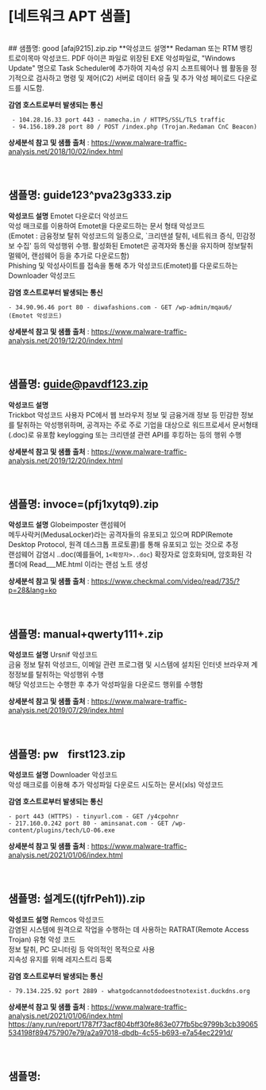 # [네트워크 APT 샘플]
</br>
## 샘플명:  good [afaj9215].zip.zip  
**악성코드 설명**  
Redaman 또는 RTM 뱅킹 트로이목마 악성코드.  
PDF 아이콘 파일로 위장된 EXE 악성파일로, "Windows Update" 명으로 Task Scheduler에 추가하여 지속성 유지  
소프트웨어나 웹 활동을 정기적으로 검사하고 명령 및 제어(C2) 서버로 데이터 유출 및 추가 악성 페이로드 다운로드를 시도함.  
  
**감염 호스트로부터 발생되는 통신**  
		 
     - 104.28.16.33 port 443 - namecha.in / HTTPS/SSL/TLS traffic
	 - 94.156.189.28 port 80 / POST /index.php (Trojan.Redaman CnC Beacon)

**상세분석 참고 및 샘플 출처** : <https://www.malware-traffic-analysis.net/2018/10/02/index.html>
</br>  
</br>
## 샘플명: guide123^pva23g333.zip  
**악성코드 설명** 
Emotet 다운로더 악성코드   
악성 매크로를 이용하여 Emotet을 다운로드하는 문서 형태 악성코드  
(Emotet : 금융정보 탈취 악성코드의 일종으로, `크리덴셜 탈취, 네트워크 증식, 민감정보 수집' 등의 악성행위 수행.
활성화된 Emotet은 공격자와 통신을 유지하며 정보탈취 멀웨어, 랜섬웨어 등을 추가로 다운로드함)  
Phishing 및 악성사이트를 접속을 통해 추가 악성코드(Emotet)를 다운로드하는 Downloader 악성코드

**감염 호스트로부터 발생되는 통신**  
	
	- 34.90.96.46 port 80 - diwafashions.com - GET /wp-admin/mqau6/ (Emotet 악성코드)

**상세분석 참고 및 샘플 출처** : 
<https://www.malware-traffic-analysis.net/2019/12/20/index.html>
</br>  
</br>  
## 샘플명: guide@pavdf123.zip  
**악성코드 설명**  
Trickbot 악성코드 
사용자 PC에서 웹 브라우저 정보 및 금융거래 정보 등 민감한 정보를 탈취하는 악성행위하며, 공격자는 주로 주로 기업을 대상으로 워드프로세서 문서형태(.doc)로 유포함
keylogging 또는 크리덴셜 관련 API를 후킹하는 등의 행위 수행

**상세분석 참고 및 샘플 출처** : 
<https://www.malware-traffic-analysis.net/2019/12/20/index.html>
</br>  
</br>  
## 샘플명: invoce=(pfj1xytq9).zip  
**악성코드 설명**
Globeimposter 랜섬웨어  
메두사락커(MedusaLocker)라는 공격자들의 유포되고 있으며 RDP(Remote Desktop Protocol, 원격 데스크톱 프로토콜)를 통해 유포되고 있는 것으로 추정  
랜섬웨어 감염시 ..doc(예를들어, `1<확장자>..doc`) 확장자로 암호화되며, 암호화된 각 폴더에 Read___ME.html 이라는 랜섬 노트 생성  
  
**상세분석 참고 및 샘플 출처** : 
<https://www.checkmal.com/video/read/735/?p=28&lang=ko>
</br>  
</br>  
## 샘플명: manual+qwerty111+.zip  
**악성코드 설명**
Ursnif 악성코드  
금융 정보 탈취 악성코드, 이메일 관련 프로그램 및 시스템에 설치된 인터넷 브라우져 계정정보를 탈취하는 악성행위 수행  
해당 악성코드는 수행한 후 추가 악성파일을 다운로드 행위를 수행함
  
**상세분석 참고 및 샘플 출처** : 
<https://www.malware-traffic-analysis.net/2019/07/29/index.html>
</br>  
</br> 
## 샘플명: pwㅤfirst123.zip  
**악성코드 설명** 
Downloader 악성코드  
악성 매크로를 이용해 추가 악성파일 다운로드 시도하는 문서(xls) 악성코드

**감염 호스트로부터 발생되는 통신**  
	
	- port 443 (HTTPS) - tinyurl.com - GET /y4cpohnr
	- 217.160.0.242 port 80 - aminsanat.com - GET /wp-content/plugins/tech/LO-06.exe
	

**상세분석 참고 및 샘플 출처** : 
<https://www.malware-traffic-analysis.net/2021/01/06/index.html>
</br>  
</br>  
## 샘플명: 설계도((tjfrPeh1)).zip  
**악성코드 설명**
Remcos 악성코드  
감염된 시스템에 원격으로 작업을 수행하는 데 사용하는 RATRAT(Remote Access Trojan) 유형 악성 코드  
정보 탈취, PC 모니터링 등 악의적인 목적으로 사용  
지속성 유지를 위해 레지스트리 등록

**감염 호스트로부터 발생되는 통신**  
	
	- 79.134.225.92 port 2889 - whatgodcannotdodoestnotexist.duckdns.org
	
**상세분석 참고 및 샘플 출처** : 
<https://www.malware-traffic-analysis.net/2021/01/06/index.html>
<https://any.run/report/1787f73acf804bff30fe863e077fb5bc9799b3cb39065534198f894757907e79/a2a97018-dbdb-4c55-b693-e7a54ec2291d/>
</br>  
</br>  
## 샘플명: 